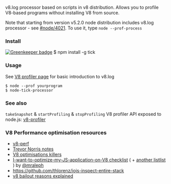 v8.log processor based on scripts in v8 distribution. 
Allows you to profile V8-based programs without installing V8 from source.

Note that starting from version v5.2.0 node distribution includes v8.log processor - see [#node/4021](https://github.com/nodejs/node/pull/4021). To use it, type `node --prof-process`

### Install

[![Greenkeeper badge](https://badges.greenkeeper.io/sidorares/node-tick.svg)](https://greenkeeper.io/)
	$ npm install -g tick

### Usage

See [V8 profiler page](https://github.com/v8/v8/wiki/V8%20Profiler) for basic introduction to v8.log

	$ node --prof yourprogram
	$ node-tick-processor

### See also

`takeSnapshot` & `startProfiling` & `stopProfiling` V8 profiler API exposed to node.js: [v8-profiler](https://github.com/dannycoates/v8-profiler)


### V8 Performance optimisation resources

 - [v8-perf](https://thlorenz.github.io/v8-perf/)
 - [Trevor Norris notes](https://gist.github.com/trevnorris/6fea5ab2632dff8b5b25#file-perf-training-syllabus-md)
 - [V8 optimisations killers](https://github.com/petkaantonov/bluebird/wiki/Optimization-killers)
 - [I-want-to-optimize-my-JS-application-on-V8 checklist](http://mrale.ph/blog/2011/12/18/v8-optimization-checklist.html) ( + [another listlist](http://mrale.ph/v8/resources.html) ) by <a href="https://github.com/mraleph" class="user-mention">@mraleph</a>
 - https://github.com/thlorenz/iojs-inspect-entire-stack
 - [v8 bailout reasons explained](https://github.com/vhf/v8-bailout-reasons)
